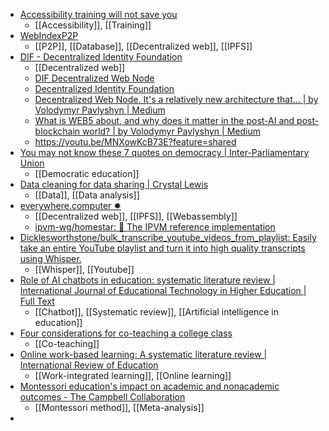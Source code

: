 - [Accessibility training will not save you](https://www.reidmore.online/post/accessibility-training-will-not-save-you)
	- [[Accessibility]], [[Training]]
- [WebIndexP2P](https://wip2p.eth.link/)
	- [[P2P]], [[Database]], [[Decentralized web]], [[IPFS]]
- [DIF - Decentralized Identity Foundation](https://identity.foundation/)
	- [[Decentralized web]]
	- [DIF Decentralized Web Node](https://identity.foundation/decentralized-web-node/spec/)
	- [Decentralized Identity Foundation](https://github.com/decentralized-identity)
	- [Decentralized Web Node. It's a relatively new architecture that… | by Volodymyr Pavlyshyn | Medium](https://volodymyrpavlyshyn.medium.com/decentralized-web-node-4e12ed102cd3)
	- [What is WEB5 about, and why does it matter in the post-AI and post-blockchain world? | by Volodymyr Pavlyshyn | Medium](https://volodymyrpavlyshyn.medium.com/what-is-web5-about-and-why-does-it-matter-in-the-post-ai-and-post-blockchain-world-bca8148b0766)
	- https://youtu.be/MNXowKcB73E?feature=shared
- [You may not know these 7 quotes on democracy | Inter-Parliamentary Union](https://www.ipu.org/news/news-in-brief/2021-09/you-may-not-know-these-7-quotes-democracy)
	- [[Democratic education]]
- [Data cleaning for data sharing | Crystal Lewis](https://cghlewis.com/blog/data_clean_01/)
	- [[Data]], [[Data analysis]]
- [everywhere.computer ✹](https://everywhere.computer/)
	- [[Decentralized web]], [[IPFS]], [[Webassembly]]
	- [ipvm-wg/homestar: 💫 The IPVM reference implementation](https://github.com/ipvm-wg/homestar/)
- [Dicklesworthstone/bulk_transcribe_youtube_videos_from_playlist: Easily take an entire YouTube playlist and turn it into high quality transcripts using Whisper.](https://github.com/Dicklesworthstone/bulk_transcribe_youtube_videos_from_playlist)
	- [[Whisper]], [[Youtube]]
- [Role of AI chatbots in education: systematic literature review | International Journal of Educational Technology in Higher Education | Full Text](https://educationaltechnologyjournal.springeropen.com/articles/10.1186/s41239-023-00426-1)
	- [[Chatbot]], [[Systematic review]], [[Artificial intelligence in education]]
- [Four considerations for co-teaching a college class](https://www.insidehighered.com/news/student-success/academic-life/2023/11/13/four-considerations-co-teaching-college-class?mc_cid=82536ae374)
	- [[Co-teaching]]
- [Online work-based learning: A systematic literature review | International Review of Education](https://link.springer.com/article/10.1007/s11159-023-10008-y)
	- [[Work-integrated learning]], [[Online learning]]
- [Montessori education's impact on academic and nonacademic outcomes - The Campbell Collaboration](https://www.campbellcollaboration.org/better-evidence/montessori-impact-on-academic-and-nonacademic-outcomes.html)
	- [[Montessori method]], [[Meta-analysis]]
-